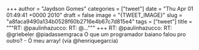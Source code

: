 
+++
author = "Jaydson Gomes"
categories = ["tweet"]
date = "Thu Apr 01 01:49:41 +0000 2010"
draft = false
image = "{TWEET_IMAGE}"
slug = "a8faca9490a134b0528f60b2716e4b67c7d815e4"
tags = ["tweet"]
title = """RT: @paulinhazucco: RT: @..."""
+++
RT: @paulinhazucco: RT: @griebeler @piadassemgraca O que um programador baiano falou pro outro? - Ó meu array! (via @henriquegarcia)
